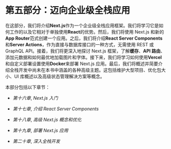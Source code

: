 # 第五部分：迈向企业级全栈应用

在这部分，我们将介绍**Next.js**作为一个企业级全栈应用框架。我们将学习它是如何工作的以及它相对于单独使用**React**的优势。然后，我们将使用 Next.js 和新的**App Router**范式创建一个应用。之后，我们将介绍**React Server Components**和**Server Actions**，作为直接与数据库接口的一种方式，无需使用 REST 或 GraphQL API。接着，我们将更深入地探讨 Next.js 框架，了解**缓存**、**API 路由**、添加元数据和如何最优地加载图片和字体。接下来，我们将学习如何使用**Vercel**和自定义部署设置使用**Docker**来部署 Next.js 应用。最后，我们将概述并简要介绍全栈开发中尚未在本书中涵盖的各种高级主题。这包括维护大型项目、优化包大小、UI 库概述以及高级状态管理解决方案等概念。

本部分包括以下章节：

+   *第十六章*, *Next.js 入门*

+   *第十七章*, *介绍 React Server Components*

+   *第十八章*, *高级 Next.js 概念和优化*

+   *第十九章*, *部署 Next.js 应用*

+   *第二十章*, *深入全栈开发*
